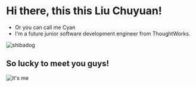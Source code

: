 # Hi there, this this Liu Chuyuan!
- Or you can call me Cyan
- I'm a future junior software development engineer from ThoughtWorks.

![shibadog](https://user-images.githubusercontent.com/30859830/158070015-0a5906fe-638a-4faf-ab95-0fa019440edd.jpg#pic_left)

## So lucky to meet you guys!
![it's me](https://user-images.githubusercontent.com/30859830/158070036-e5be9c37-5961-45f6-b65a-22431fe7f3b6.jpg)
